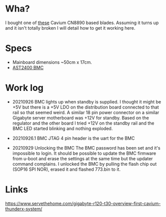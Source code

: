 # Wha?

I bought one of [these](https://www.ebay.com/itm/333986600758) Cavium CN8890 based blades.
Assuming it turns up and it isn't totally broken I will detail how to get it working here.

# Specs

- Mainboard dimensions ~50cm x 17cm. 
- [AST2400 BMC](http://www.aspeedtech.com/server_ast2400/)

# Work log

- 20210926
  BMC lights up when standby is supplied.
  I thought it might be +5V but there is a +5V LDO on the distribution board
  connected to that rail so that seemed weird. A similar 18 pin power connector
  on a similar Gigabyte server motherboard was +12V for standby. Based on the
  regulator and the other board I tried +12V on the standby rail and the BMC
  LED started blinking and nothing exploded.

- 20210926.1
  BMC JTAG 4 pin header is the uart for the BMC

- 20210929
  Unlocking the BMC
  The BMC password has been set and it's impossible to login.
  It should be possible to update the BMC firmware from u-boot and erase
  the settings at the same time but the updater command complains.
  I unlocked the BMC by pulling the flash chip out (SOP16 SPI NOR),
  erased it and flashed 773.bin to it.

# Links

https://www.servethehome.com/gigabyte-r120-t30-overview-first-cavium-thunderx-system/
